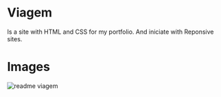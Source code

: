 # Viagem
Is a site with HTML and CSS for my portfolio. And iniciate with Reponsive sites.


# Images

![readme viagem](https://user-images.githubusercontent.com/58439854/87234853-70f2b680-c3ab-11ea-84fb-ac2d3fd6d870.png)

